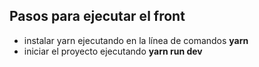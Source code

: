 ## Pasos para ejecutar el front
- instalar yarn ejecutando en la línea de comandos **yarn**
- iniciar el proyecto ejecutando **yarn run dev**